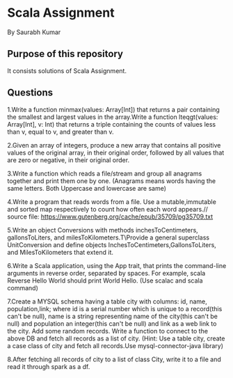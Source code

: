 # Scala Assignment
By Saurabh Kumar

## Purpose of this repository

It consists solutions of Scala Assignment.
## Questions

1.Write a function minmax(values: Array[Int]) that returns a pair containing the smallest and largest values in the array.Write a function lteqgt(values: Array[Int], v: Int) that returns a triple containing the counts of values less than v, equal to v, and greater than v.

2.Given an array of integers, produce a new array that contains all positive values of the original array, in their original order, followed by all values that are zero or negative, in their original order.

3.Write a function which reads a file/stream and group all anagrams together and print them one by one. (Anagrams means words having the same letters. Both Uppercase and lowercase are same)

4.Write a program that reads words from a file. Use a mutable,immutable and sorted map respectively to count how often each word appears.// source file: https://www.gutenberg.org/cache/epub/35709/pg35709.txt

5.Write an object Conversions with methods inchesToCentimeters, gallonsToLiters, and milesToKilometers.T\Provide a general superclass UnitConversion and define objects InchesToCentimeters,GallonsToLiters, and MilesToKilometers that extend it.

6.Write a Scala application, using the App trait, that prints the command-line arguments in reverse order, separated by spaces. For example, scala Reverse Hello World should print World Hello. (Use scalac and scala command)

7.Create a MYSQL schema having a table city with columns: id, name, population,link; where id is a serial number which is unique to a record(this can't be null), name is a string representing name of the city(this can't be null) and population an integer(this can't be null) and link as a web link to the city. Add some random records.
Write a function to connect to the above DB and fetch all records as a list of city. (Hint: Use a table city, create a case class of city and fetch all records.Use mysql-connector-java library)

8.After fetching all records of city to a list of class City, write it to a file and read it through spark as a df.
